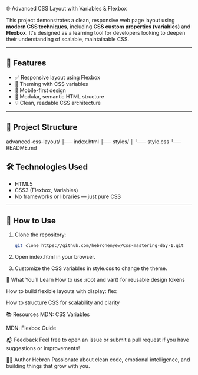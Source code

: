 🌐 Advanced CSS Layout with Variables & Flexbox

This project demonstrates a clean, responsive web page layout using **modern CSS techniques**, including **CSS custom properties (variables)** and **Flexbox**. It's designed as a learning tool for developers looking to deepen their understanding of scalable, maintainable CSS.

---

## 🚀 Features

- ✅ Responsive layout using Flexbox
- 🎨 Theming with CSS variables
- 📱 Mobile-first design
- 🧱 Modular, semantic HTML structure
- 💡 Clean, readable CSS architecture

---

## 📁 Project Structure

advanced-css-layout/ ├── index.html ├── styles/ │ └── style.css └── README.md
## 🛠 Technologies Used

- HTML5
- CSS3 (Flexbox, Variables)
- No frameworks or libraries — just pure CSS

---


## 🧪 How to Use

1. Clone the repository:
   ```bash
   git clone https://github.com/hebronenyew/Css-mastering-day-1.git

2. Open index.html in your browser.

3. Customize the CSS variables in style.css to change the theme.

🧠 What You’ll Learn
How to use :root and var() for reusable design tokens

How to build flexible layouts with display: flex

How to structure CSS for scalability and clarity

📚 Resources
MDN: CSS Variables

MDN: Flexbox Guide

📬 Feedback
Feel free to open an issue or submit a pull request if you have suggestions or improvements!

🧑‍💻 Author
Hebron Passionate about clean code, emotional intelligence, and building things that grow with you.
